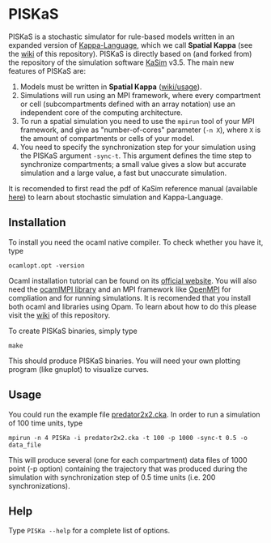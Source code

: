 # PISKaS

PISKaS is a stochastic simulator for rule-based models written in an expanded version of [Kappa-Language](http://dev.executableknowledge.org/), which we call **Spatial Kappa** (see the [wiki](https://github.com/DLab/PISKaS/wiki) of this repository). 
PISKaS is directly based on (and forked from) the repository of the simulation software [KaSim](https://github.com/Kappa-Dev/KaSim) v3.5. The main new features of PISKaS are:

  1. Models must be written in **Spatial Kappa** ([wiki/usage](https://github.com/DLab/PISKaS/wiki#usage)).
  2. Simulations will run using an MPI framework, where every compartment or cell (subcompartments defined with an array notation) use an independent core of the computing architecture.
  3. To run a spatial simulation you need to use the `mpirun` tool of your MPI framework, and give as "number-of-cores" parameter (`-n X`), where `X` is the amount of compartments or cells of your model.
  4. You need to specify the synchronization step for your simulation using the PISKaS argument `-sync-t`. This argument defines the time step to synchronize compartments; a small value gives a slow but accurate simulation and a large value, a fast but unaccurate simulation.

It is recomended to first read the pdf of KaSim reference manual (available [here](https://github.com/Kappa-Dev/KaSim/releases/download/v3.5-190914/KaSim_manual_3_5.pdf)) to learn about stochastic simulation and Kappa-Language.

## Installation

To install you need the ocaml native compiler. To check whether you have it, type 

`ocamlopt.opt -version` 

Ocaml installation tutorial can be found on its [official website](https://ocaml.org/). You will also need the [ocamlMPI library](https://forge.ocamlcore.org/projects/ocamlmpi/) and an MPI framework like [OpenMPI](https://www.open-mpi.org/) for compliation and for running simulations. It is recomended that you install both ocaml and libraries using Opam. To learn about how to do this please visit the [wiki](https://github.com/DLab/PISKaS/wiki) of this repository.

To create PISKaS binaries, simply type 

`make`

This should produce PISKaS binaries. You will need your own plotting program (like gnuplot) to visualize curves.

## Usage

You could run the example file [predator2x2.cka](https://github.com/DLab/PISKaS/blob/master/models/predator/predator2x2.cka). In order to run a simulation of 100 time units, type

`mpirun -n 4 PISKa -i predator2x2.cka -t 100 -p 1000 -sync-t 0.5 -o data_file`

This will produce several (one for each compartment) data files of 1000 point (-p option) containing the trajectory that was produced during the simulation with synchronization step of 0.5 time units (i.e. 200 synchronizations).

## Help

Type `PISKa --help` for a complete list of options.

